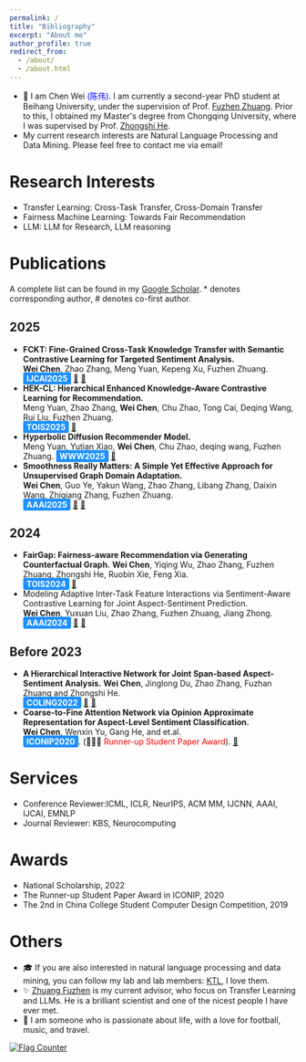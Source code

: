 ```yaml
---
permalink: /
title: "Bibliography"
excerpt: "About me"
author_profile: true
redirect_from: 
  - /about/
  - /about.html
---
```


- 📄 I am Chen Wei <span style="color:blue">(陈伟)</span>. I am currently a second-year PhD student at Beihang University, under the supervision of Prof. [Fuzhen Zhuang](https://fuzhenzhuang.github.io/). Prior to this, I obtained my Master's degree from Chongqing University, where I was supervised by Prof. [Zhongshi He](https://faculty.cqu.edu.cn/ZhongshiHe/zh_CN/index.htm).
- My current research interests are Natural Language Processing and  Data Mining. Please feel free to contact me via email!

Research Interests
======
- Transfer Learning: Cross-Task Transfer, Cross-Domain Transfer
- Fairness Machine Learning: Towards Fair Recommendation
- LLM: LLM for Research, LLM reasoning


Publications
======
 A complete list can be found in my [Google Scholar](https://scholar.google.com/citations?user=9CbQR44AAAAJ&hl=en). * denotes corresponding author, # denotes co-first author.

2025
---
- **FCKT: Fine-Grained Cross-Task Knowledge Transfer with Semantic Contrastive Learning for Targeted Sentiment Analysis.**  
  **Wei Chen**, Zhao Zhang, Meng Yuan, Kepeng Xu, Fuzhen Zhuang.  
  <span style="background-color: #1E90FF; color: white; padding: 2px 6px; border-radius: 2px; font-weight: bold;">IJCAI2025</span> [📄](https://cwei01.github.io/) [🔗](https://cwei01.github.io/)
- **HEK-CL: Hierarchical Enhanced Knowledge-Aware Contrastive Learning for Recommendation.**  
  Meng Yuan, Zhao Zhang, **Wei Chen**, Chu Zhao, Tong Cai, Deqing Wang, Rui Liu, Fuzhen Zhuang.  
  <span style="background-color: #1E90FF; color: white; padding: 2px 6px; border-radius: 2px; font-weight: bold;">TOIS2025</span> [📄](https://dl.acm.org/doi/10.1145/3728463)
- **Hyperbolic Diffusion Recommender Model.**  
  Meng Yuan, Yutian Xiao, **Wei Chen**, Chu Zhao, deqing wang, Fuzhen Zhuang.
  <span style="background-color: #1E90FF; color: white; padding: 2px 6px; border-radius: 2px; font-weight: bold;">WWW2025</span> [📄](https://arxiv.org/html/2504.01541v1)
- **Smoothness Really Matters: A Simple Yet Effective Approach for Unsupervised Graph Domain Adaptation.**  
  **Wei Chen**,  Guo Ye, Yakun Wang, Zhao Zhang, Libang Zhang, Daixin Wang, Zhiqiang Zhang, Fuzhen Zhuang.  
  <span style="background-color: #1E90FF; color: white; padding: 2px 6px; border-radius: 3px; font-weight: bold;">AAAI2025</span> [📄](https://arxiv.org/abs/2412.11654) [🔗](https://github.com/cwei01/TDSS)

2024
---
-  **FairGap: Fairness-aware Recommendation via Generating Counterfactual Graph.** 
  **Wei Chen**, Yiqing Wu, Zhao Zhang, Fuzhen Zhuang, Zhongshi He, Ruobin Xie, Feng Xia.  
  <span style="background-color: #1E90FF; color: white; padding: 2px 6px; border-radius: 3px; font-weight: bold;">TOIS2024</span> [📄](https://dl.acm.org/doi/10.1145/3638352)
-  Modeling Adaptive Inter-Task Feature Interactions via Sentiment-Aware Contrastive Learning for Joint Aspect-Sentiment Prediction.  
   **Wei Chen**, Yuxuan Liu, Zhao Zhang, Fuzhen Zhuang, Jiang Zhong.  
  <span style="background-color: #1E90FF; color: white; padding: 2px 6px; border-radius: 3px; font-weight: bold;">AAAI2024</span> [📄](https://ojs.aaai.org/index.php/AAAI/article/view/29731) [🔗](https://github.com/sugarfreeLiuYuXuan/AIFI-for-ABSA)

Before 2023
---
-  **A Hierarchical Interactive Network for Joint Span-based Aspect-Sentiment Analysis.**
   **Wei Chen**, Jinglong Du, Zhao Zhang, Fuzhan Zhuang and Zhongshi He.  
  <span style="background-color: #1E90FF; color: white; padding: 2px 6px; border-radius: 3px; font-weight: bold;">COLING2022</span> [📄](https://aclanthology.org/2022.coling-1.611/) [🔗](cwei01/hi-asa)  
- **Coarse-to-Fine Attention Network via Opinion Approximate Representation for Aspect-Level Sentiment Classification.**  
  **Wei Chen**, Wenxin Yu, Gang He, and et.al.  
  <span style="background-color: #1E90FF; color: white; padding: 2px 6px; border-radius: 3px; font-weight: bold;">ICONIP2020</span>.
  (🎉🎉🎉 <span style="color:red">Runner-up Student Paper Award</span>). [📄](https://link.springer.com/chapter/10.1007/978-3-030-63830-6_59)


Services
======
- Conference Reviewer:ICML, ICLR, NeurIPS, ACM MM, IJCNN, AAAI, IJCAI, EMNLP
- Journal Reviewer: KBS, Neurocomputing


Awards
======
- National Scholarship, 2022
- The Runner-up Student Paper Award in ICONIP, 2020
- The 2nd in China College Student Computer Design Competition, 2019



Others
======
- 🎓 If you are also interested in natural language processing and data mining, you can follow my lab and lab members: [KTL](https://ktl.buaa.edu.cn/home), I love them.
- ✨ [Zhuang Fuzhen](https://fuzhenzhuang.github.io/) is my current advisor, who focus on Transfer Learning and LLMs. He is a brilliant scientist and one of the nicest people I have ever met.
- 🌈 I am someone who is passionate about life, with a love for football, music, and travel.

<a href="https://info.flagcounter.com/kvwb"><img src="https://s11.flagcounter.com/count/kvwb/bg_FFFFFF/txt_000000/border_CCCCCC/columns_5/maxflags_15/viewers_0/labels_0/pageviews_0/flags_0/percent_0/" alt="Flag Counter" border="0"></a>
